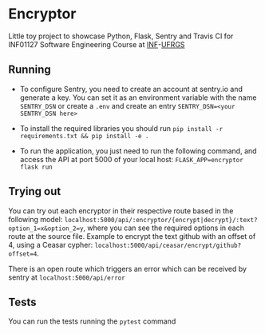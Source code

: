 # Encryptor

Little toy project to showcase Python, Flask, Sentry and Travis CI for INF01127 Software Engineering Course at [INF](https://inf.ufrgs.br)-[UFRGS](https://ufrgs.br)

## Running

* To configure Sentry, you need to create an account at sentry.io and generate a key. You can set it as an environment variable with the name `SENTRY_DSN` or create a `.env` and create an entry `SENTRY_DSN=<your SENTRY_DSN here>`

* To install the required libraries you should run `pip install -r requirements.txt && pip install -e .`

* To run the application, you just need to run the following command, and access the API at port 5000 of your local host: `FLASK_APP=encryptor flask run`

## Trying out

You can try out each encryptor in their respective route based in the following model: `localhost:5000/api/:encryptor/{encrypt|decrypt}/:text?option_1=x&option_2=y`, where you can see the required options in each route at the source file. Example to encrypt the text github with an offset of 4, using a Ceasar cypher: `localhost:5000/api/ceasar/encrypt/github?offset=4`.

There is an open route which triggers an error which can be received by sentry at `localhost:5000/api/error`

## Tests

You can run the tests running the `pytest` command
